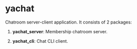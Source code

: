 yachat
======

Chatroom server-client application. It consists of 2 packages:

1. **yachat_server**: Membership chatroom server.

2. **yachat_cli**: Chat CLI client.

